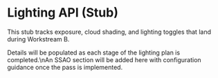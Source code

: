 <!-- docs/api/lighting.md -->
<!-- API stub for Workstream B lighting controls and runtime toggles. -->
<!-- Exists so lighting APIs can reference documentation once implemented. -->
<!-- RELEVANT FILES:docs/api/pbr.md,python/forge3d/lighting.py,python/forge3d/viewer.py -->
# Lighting API (Stub)

This stub tracks exposure, cloud shading, and lighting toggles that land during Workstream B.

Details will be populated as each stage of the lighting plan is completed.\nAn SSAO section will be added here with configuration guidance once the pass is implemented.


